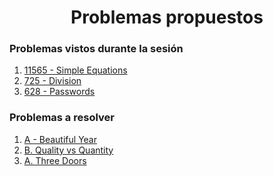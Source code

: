<h1 align="center">Problemas propuestos</h1>

<h3 align="left">Problemas vistos durante la sesión</h3>
<ol>
  <li><a href="https://onlinejudge.org/index.php?option=com_onlinejudge&Itemid=8&page=show_problem&problem=2612">11565 - Simple Equations</a></li>
  <li><a href="https://onlinejudge.org/index.php?option=onlinejudge&Itemid=8&page=show_problem&problem=666">725 - Division</a></li>
  <li><a href="https://onlinejudge.org/index.php?option=onlinejudge&page=show_problem&problem=569">628 - Passwords</a></li>
</ol>

<h3 align="left">Problemas a resolver</h3>
<ol>
  <li><a href="https://codeforces.com/contest/271/problem/A">A - Beautiful Year</a></li>
  <li><a href="https://codeforces.com/problemset/problem/1646/B">B. Quality vs Quantity</a></li>
  <li><a href="https://codeforces.com/contest/1709/problem/A">A. Three Doors</a></li>
</ol>

